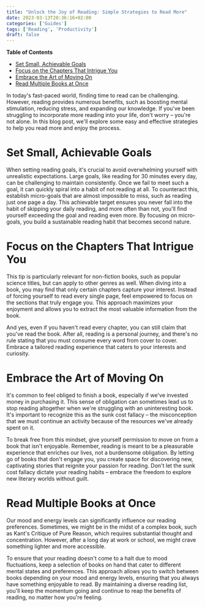 ```yaml
---
title: "Unlock the Joy of Reading: Simple Strategies to Read More"
date: 2023-03-13T20:36:16+02:00
categories: ['Guides']
tags: ['Reading', 'Productivity']
draft: false
---
```


<!-- markdown-toc start - Don't edit this section. Run M-x markdown-toc-refresh-toc -->
**Table of Contents**

- [Set Small, Achievable Goals](#set-small-achievable-goals)
- [Focus on the Chapters That Intrigue You](#focus-on-the-chapters-that-intrigue-you)
- [Embrace the Art of Moving On](#embrace-the-art-of-moving-on)
- [Read Multiple Books at Once](#read-multiple-books-at-once)

<!-- markdown-toc end -->

In today's fast-paced world, finding time to read can be challenging. 
However, reading provides numerous benefits, such as boosting mental stimulation, reducing stress, and expanding our knowledge. 
If you've been struggling to incorporate more reading into your life, don't worry – you're not alone. 
In this blog post, we'll explore some easy and effective strategies to help you read more and enjoy the process.

# Set Small, Achievable Goals

When setting reading goals, it's crucial to avoid overwhelming yourself with unrealistic expectations. 
Large goals, like reading for 30 minutes every day, can be challenging to maintain consistently. 
Once we fail to meet such a goal, it can quickly spiral into a habit of not reading at all. 
To counteract this, establish micro-goals that are almost impossible to miss, such as reading just one page a day. 
This achievable target ensures you never fall into the habit of skipping your daily reading, and more often than not, you'll find yourself exceeding the goal and reading even more. By focusing on micro-goals, you build a sustainable reading habit that becomes second nature.

# Focus on the Chapters That Intrigue You

This tip is particularly relevant for non-fiction books, such as popular science titles, but can apply to other genres as well. 
When diving into a book, you may find that only certain chapters capture your interest. 
Instead of forcing yourself to read every single page, feel empowered to focus on the sections that truly engage you. 
This approach maximizes your enjoyment and allows you to extract the most valuable information from the book.

And yes, even if you haven't read every chapter, you can still claim that you've read the book. 
After all, reading is a personal journey, and there's no rule stating that you must consume every word from cover to cover. 
Embrace a tailored reading experience that caters to your interests and curiosity.

# Embrace the Art of Moving On

It's common to feel obliged to finish a book, especially if we've invested money in purchasing it. 
This sense of obligation can sometimes lead us to stop reading altogether when we're struggling with an uninteresting book. 
It's important to recognize this as the sunk cost fallacy – the misconception that we must continue an activity because of the resources we've already spent on it.

To break free from this mindset, give yourself permission to move on from a book that isn't enjoyable. 
Remember, reading is meant to be a pleasurable experience that enriches our lives, not a burdensome obligation. 
By letting go of books that don't engage you, you create space for discovering new, captivating stories that reignite your passion for reading. 
Don't let the sunk cost fallacy dictate your reading habits – embrace the freedom to explore new literary worlds without guilt.

# Read Multiple Books at Once

Our mood and energy levels can significantly influence our reading preferences. 
Sometimes, we might be in the midst of a complex book, such as Kant's Critique of Pure Reason, which requires substantial thought and concentration. 
However, after a long day at work or school, we might crave something lighter and more accessible.

To ensure that your reading doesn't come to a halt due to mood fluctuations, keep a selection of books on hand that cater to different mental states and preferences. 
This approach allows you to switch between books depending on your mood and energy levels, ensuring that you always have something enjoyable to read. 
By maintaining a diverse reading list, you'll keep the momentum going and continue to reap the benefits of reading, no matter how you're feeling.
